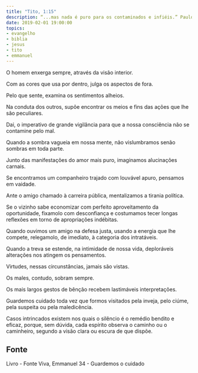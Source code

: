 ```yaml
---
title: "Tito, 1:15"
description: “...mas nada é puro para os contaminados e infiéis.” Paulo
date: 2019-02-01 19:00:00
topics: 
- evangelho
- biblia
- jesus
- tito
- emmanuel
---
```


O homem enxerga sempre, através da visão interior.

Com as cores que usa por dentro, julga os aspectos de fora.

Pelo que sente, examina os sentimentos alheios.

Na conduta dos outros, supõe encontrar os meios e fins das ações que lhe
são peculiares.

Dai, o imperativo de grande vigilância para que a nossa consciência não se
contamine pelo mal.

Quando a sombra vagueia em nossa mente, não vislumbramos senão
sombras em toda parte.

Junto das manifestações do amor mais puro, imaginamos alucinações
carnais.

Se encontramos um companheiro trajado com louvável apuro, pensamos
em vaidade.

Ante o amigo chamado à carreira pública, mentalizamos a tirania política.

Se o vizinho sabe economizar com perfeito aproveitamento da
oportunidade, fixamo­lo com desconfiança e costumamos tecer longas reflexões em
torno de apropriações indébitas.

Quando ouvimos um amigo na defesa justa, usando a energia que lhe
compete, relegamo­lo, de imediato, à categoria dos intratáveis.

Quando a treva se estende, na intimidade de nossa vida, deploráveis
alterações nos atingem os pensamentos.

Virtudes, nessas circunstâncias, jamais são vistas.

Os males, contudo, sobram sempre.

Os mais largos gestos de bênção recebem lastimáveis interpretações.

Guardemos cuidado toda vez que formos visitados pela inveja, pelo ciúme,
pela suspeita ou pela maledicência.

Casos intrincados existem nos quais o silêncio é o remédio bendito e eficaz,
porque, sem dúvida, cada espírito observa o caminho ou o caminheiro, segundo a
visão clara ou escura de que dispõe.


## Fonte
Livro - Fonte Viva, Emmanuel
34 - Guardemos o cuidado
